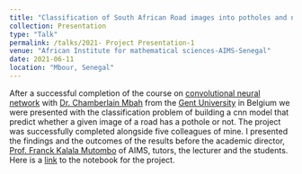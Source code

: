```yaml
---
title: "Classification of South African Road images into potholes and non-potholes using cnn."
collection: Presentation
type: "Talk"
permalink: /talks/2021- Project Presentation-1
venue: "African Institute for mathematical sciences-AIMS-Senegal"
date: 2021-06-11
location: "Mbour, Senegal"
---
```


After a successful completion of the course on [convolutional neural network](https://en.wikipedia.org/wiki/Convolutional_neural_network) with [Dr. Chamberlain Mbah](https://chambox.github.io/) from the [Gent University](https://www.ugent.be/en) in Belgium we were presented with the classification problem of building a cnn model that predict whether a given image of a road has a pothole or not. The project was successfully completed alongside five colleagues of mine. I presented the findings and the outcomes of the results before the academic director, [Prof. Franck Kalala Mutombo](https://aims-senegal.org/person/prof-franck-kalala-mutombo/) of AIMS, tutors, the lecturer and the students. Here is a [link](https://github.com/IkeKobby/cnn_image_classification/blob/main/CNN_pothole_classification.ipynb) to the notebook for the project.
